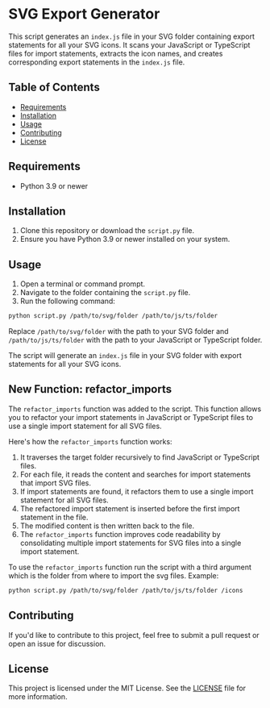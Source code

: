 # SVG Export Generator

This script generates an `index.js` file in your SVG folder containing export statements for all your SVG icons. It scans your JavaScript or TypeScript files for import statements, extracts the icon names, and creates corresponding export statements in the `index.js` file.

## Table of Contents

- [Requirements](#requirements)
- [Installation](#installation)
- [Usage](#usage)
- [Contributing](#contributing)
- [License](#license)

## Requirements

- Python 3.9 or newer

## Installation

1. Clone this repository or download the `script.py` file.
2. Ensure you have Python 3.9 or newer installed on your system.

## Usage

1. Open a terminal or command prompt.
2. Navigate to the folder containing the `script.py` file.
3. Run the following command:

```bash
python script.py /path/to/svg/folder /path/to/js/ts/folder
```
Replace `/path/to/svg/folder` with the path to your SVG folder and `/path/to/js/ts/folder` with the path to your JavaScript or TypeScript folder.

The script will generate an `index.js` file in your SVG folder with export statements for all your SVG icons.

## New Function: refactor_imports
The `refactor_imports` function was added to the script. This function allows you to refactor your import statements in JavaScript or TypeScript files to use a single import statement for all SVG files.

Here's how the `refactor_imports` function works:

1. It traverses the target folder recursively to find JavaScript or TypeScript files.
2. For each file, it reads the content and searches for import statements that import SVG files.
3. If import statements are found, it refactors them to use a single import statement for all SVG files.
4. The refactored import statement is inserted before the first import statement in the file.
5. The modified content is then written back to the file.
6. The `refactor_imports` function improves code readability by consolidating multiple import statements for SVG files into a single import statement.

To use the `refactor_imports` function run the script with a third argument which is the folder from where to import the svg files.
Example:
```bash
python script.py /path/to/svg/folder /path/to/js/ts/folder /icons
```

## Contributing

If you'd like to contribute to this project, feel free to submit a pull request or open an issue for discussion.

## License

This project is licensed under the MIT License. See the [LICENSE](LICENSE) file for more information.